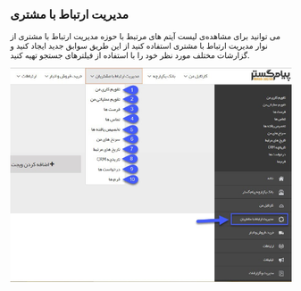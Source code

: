 ﻿## مدیریت ارتباط با مشتری

می توانید برای مشاهده‌ی لیست آیتم های مرتبط با حوزه مدیریت ارتباط با مشتری از نوار مدیریت ارتباط با مشتری استفاده کنید از این طریق سوابق جدید ایجاد کنید و گزارشات مختلف مورد نظر خود را با استفاده از فیلترهای جستجو تهیه کنید.

![](CustomerRelationshipMng.jpg)

